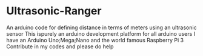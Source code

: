 # Ultrasonic-Ranger
An arduino code for defining distance in terms of meters using an ultrasonic sensor
This ispurely an arduino development platform for all arduino users
I have an Arduino Uno;Mega;Nano and the world famous Raspberry Pi 3
Contribute in my codes and please do help
